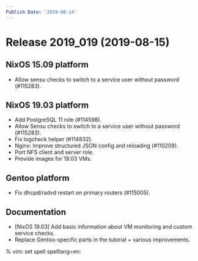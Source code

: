 ```yaml
---
Publish Date: '2019-08-14'
---
```


# Release 2019_019 (2019-08-15)

## NixOS 15.09 platform

- Allow sensu checks to switch to a service user without password (#115283).

## NixOS 19.03 platform

- Add PostgreSQL 11 role (#114598).
- Allow Sensu checks to switch to a service user without password (#115283).
- Fix logcheck helper (#114832).
- Nginx: Improve structured JSON config and reloading (#110209).
- Port NFS client and server role.
- Provide images for 19.03 VMs.

## Gentoo platform

- Fix dhcpd/radvd restart on primary routers (#115005).

## Documentation

- \[NixOS 19.03\] Add basic information about VM monitoring and custom service checks.
- Replace Gentoo-specific parts in the tutorial + various improvements.

% vim: set spell spelllang=en:
